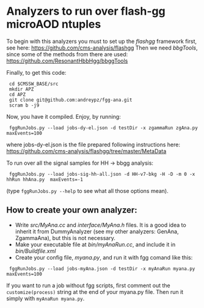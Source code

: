 # Analyzers to run over flash-gg microAOD ntuples
To begin with this analyzers you must to set up the *flashgg*  framework first, see here: https://github.com/cms-analysis/flashgg
Then we need *bbgTools*, since some of the methods from there are used: https://github.com/ResonantHbbHgg/bbggTools

Finally, to get this code:
```
 cd $CMSSW_BASE/src
 mkdir APZ
 cd APZ
 git clone git@github.com:andreypz/fgg-ana.git
 scram b -j9
```

Now, you have it compiled. Enjoy, by running:
```
 fggRunJobs.py --load jobs-dy-el.json -d testDir -x zgammaRun zgAna.py  maxEvents=100
```
where jobs-dy-el.json is the file prepared following instructions here: https://github.com/cms-analysis/flashgg/tree/master/MetaData

To run over all the signal samples for HH -> bbgg analysis:
```
 fggRunJobs.py --load jobs-sig-hh-all.json -d HH-v7-bkg -H -D -m 0 -x hhRun hhAna.py  maxEvents=-1
```
(type ```fggRunJobs.py --help``` to see what all those options mean).


## How to create your own analyzer:
 * Write _src/MyAna.cc_ and _interface/MyAna.h_ files. It is a good idea to inherit it from DummyAnalyzer (see my other analyzers: GenAna, ZgammaAna), but this is not necessary.
 * Make your executable file at _bin/myAnaRun.cc_, and include it in _bin/Buildfile.xml_
 * Create your config file, _myana.py_, and run it with fgg comand like this:
```
 fggRunJobs.py --load jobs-myAna.json -d testDir -x myAnaRun myana.py  maxEvents=100
```

If you want to run a job without fgg scripts, first comment out the ```customize(process)``` string at the end of your myana.py file. Then run it simply with ```myAnaRun myana.py```.
